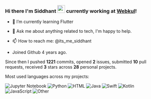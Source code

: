 ### Hi there I'm Siddhant <img src="https://media.giphy.com/media/hvRJCLFzcasrR4ia7z/giphy.gif" width="25px"> currently working at [Webkul](https://webkul.com/)!

- 🌱 I’m currently learning Flutter
- 💬 Ask me about anything related to tech, I'm happy to help.
- 📫 How to reach me: @its_me_siddhant

- Joined Github 4 years ago.

Since then I pushed **1221** commits, opened **2** issues, submitted **10** pull requests, received **3** stars across **28** personal projects.

Most used languages across my projects:

![Jupyter Notebook](https://img.shields.io/static/v1?style=flat-square&label=%E2%A0%80&color=555&labelColor=%23DA5B0B&message=Jupyter%20Notebook%EF%B8%B141.9%25)
![Python](https://img.shields.io/static/v1?style=flat-square&label=%E2%A0%80&color=555&labelColor=%233572A5&message=Python%EF%B8%B119.5%25)
![HTML](https://img.shields.io/static/v1?style=flat-square&label=%E2%A0%80&color=555&labelColor=%23e34c26&message=HTML%EF%B8%B115.3%25)
![Java](https://img.shields.io/static/v1?style=flat-square&label=%E2%A0%80&color=555&labelColor=%23b07219&message=Java%EF%B8%B16.4%25)
![Swift](https://img.shields.io/static/v1?style=flat-square&label=%E2%A0%80&color=555&labelColor=%23ffac45&message=Swift%EF%B8%B15.6%25)
![Kotlin](https://img.shields.io/static/v1?style=flat-square&label=%E2%A0%80&color=555&labelColor=%23A97BFF&message=Kotlin%EF%B8%B13.5%25)
![JavaScript](https://img.shields.io/static/v1?style=flat-square&label=%E2%A0%80&color=555&labelColor=%23f1e05a&message=JavaScript%EF%B8%B11.7%25)
![Other](https://img.shields.io/static/v1?style=flat-square&label=%E2%A0%80&color=555&labelColor=%23ededed&message=Other%EF%B8%B15.8%25)
